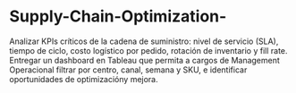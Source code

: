 # Supply-Chain-Optimization-
Analizar KPIs críticos de la cadena de suministro: nivel de servicio (SLA), tiempo de ciclo, costo logístico por pedido, rotación de inventario y fill rate. Entregar un dashboard en Tableau que permita a cargos de Management Operacional filtrar por centro, canal, semana y SKU, e identificar oportunidades de optimizacióny mejora.
